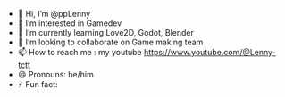 - 👋 Hi, I’m @ppLenny
- 👀 I’m interested in Gamedev
- 🌱 I’m currently learning Love2D, Godot, Blender
- 💞️ I’m looking to collaborate on Game making team
- 📫 How to reach me : my youtube https://www.youtube.com/@Lenny-tctt
- 😄 Pronouns: he/him
- ⚡ Fun fact: 

<!---
ppLenny/ppLenny is a ✨ special ✨ repository because its `README.md` (this file) appears on your GitHub profile.
You can click the Preview link to take a look at your changes.
--->
